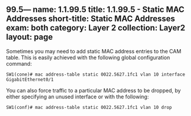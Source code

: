 99.5—
name: 1.1.99.5
title: 1.1.99.5 - Static MAC Addresses
short-title: Static MAC Addresses
exam: both
category: Layer 2
collection: Layer2
layout: page
---
Sometimes you may need to add static MAC address entries to the CAM table. This is easily achieved with the following global configuration command:
```
SW1(cone)# mac address-table static 0022.5627.1fc1 vlan 10 interface GigabitEthernet0/1
```
You can also force traffic to a particular MAC address to be dropped, by either specifying an unused interface or with the following:
```
SW1(conf)# mac address-table static 0022.5627.1fc1 vlan 10 drop
```